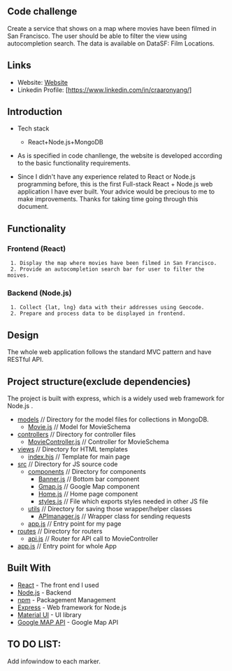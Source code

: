 
## Code challenge
Create a service that shows on a map where movies have been filmed in San Francisco. The user should be able to filter the view using autocompletion search.
The data is available on DataSF: Film Locations.

## Links

- Website: [Website](http://13.59.162.183:3000)
- Linkedin Profile: [https://www.linkedin.com/in/craaronyang/]

## Introduction

- Tech stack
     - React+Node.js+MongoDB
- As is specified in code chanllenge, the website is developed according to the basic functionality requirements.

- Since I didn't have any experience related to React or Node.js programming before, this is the first Full-stack React + Node.js web application I have ever built. Your advice would be precious to me to make improvements. Thanks for taking time going through this document. 

## Functionality
### Frontend (React)
     1. Display the map where movies have been filmed in San Francisco.
     2. Provide an autocompletion search bar for user to filter the moives.
### Backend (Node.js)
     1. Collect {lat, lng} data with their addresses using Geocode.
     2. Prepare and process data to be displayed in frontend.

## Design
The whole web application follows the standard MVC pattern and have RESTful API.

## Project structure(exclude dependencies)
The project is built with express, which is a widely used web framework for Node.js
.
 * [models](./models)                                  // Directory for the model files for collections in MongoDB.
   * [Movie.js](./models/Model.js)                     // Model for MovieSchema
 * [controllers](./controllers)                        // Directory for controller files
   * [MovieController.js](./models/MovieController.js) // Controller for MovieSchema
 * [views](./views)                                    // Directory for HTML templates
   * [index.hjs](./views/index.hjs)                    // Template for main page
 * [src](./src)                                        // Directory for JS source code
   * [components](./src/components)                    // Directory for components
     * [Banner.js](./src/components/Banner.js)         // Bottom bar component
     * [Gmap.js](./src/components/Gmap.js)             // Google Map component
     * [Home.js](./src/components/Home.js)             // Home page component
     * [styles.js](./src/components/styles.js)         // File which exports styles needed in other JS file
   * [utils](./src/utils)                              // Directory for saving those wrapper/helper classes
     * [APImanager.js](./src/utils/APImanager.js)      // Wrapper class for sending requests
   * [app.js](./src/app.js)                            // Entry point for my page             
 * [routes](./routes)                                  // Directory for routers
   * [api.js](./routes/api.js)                         // Router for API call to MovieController
 * [app.js](./app.js)                                  // Entry point for whole App
 

## Built With
* [React](https://reactjs.org/) - The front end I used
* [Node.js](https://nodejs.org/) - Backend
* [npm](https://www.npmjs.com/) - Packagement Management
* [Express](https://expressjs.com/) - Web framework for Node.js
* [Material UI](http://www.material-ui.com/) - UI library
* [Google MAP API](https://developers.google.com/maps/) - Google Map API

## TO DO LIST:
Add infowindow to each marker.
